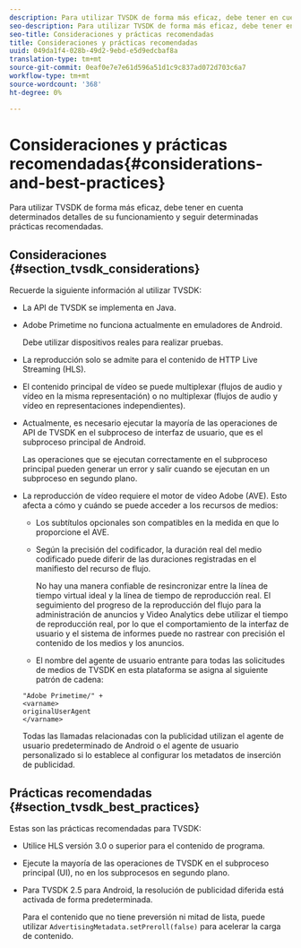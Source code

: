 ```yaml
---
description: Para utilizar TVSDK de forma más eficaz, debe tener en cuenta determinados detalles de su funcionamiento y seguir determinadas prácticas recomendadas.
seo-description: Para utilizar TVSDK de forma más eficaz, debe tener en cuenta determinados detalles de su funcionamiento y seguir determinadas prácticas recomendadas.
seo-title: Consideraciones y prácticas recomendadas
title: Consideraciones y prácticas recomendadas
uuid: 049da1f4-028b-49d2-9ebd-e5d9edcbaf8a
translation-type: tm+mt
source-git-commit: 0eaf0e7e7e61d596a51d1c9c837ad072d703c6a7
workflow-type: tm+mt
source-wordcount: '368'
ht-degree: 0%

---
```



# Consideraciones y prácticas recomendadas{#considerations-and-best-practices}

Para utilizar TVSDK de forma más eficaz, debe tener en cuenta determinados detalles de su funcionamiento y seguir determinadas prácticas recomendadas.

## Consideraciones {#section_tvsdk_considerations}

Recuerde la siguiente información al utilizar TVSDK:

* La API de TVSDK se implementa en Java.
* Adobe Primetime no funciona actualmente en emuladores de Android.

   Debe utilizar dispositivos reales para realizar pruebas.
* La reproducción solo se admite para el contenido de HTTP Live Streaming (HLS).
* El contenido principal de vídeo se puede multiplexar (flujos de audio y vídeo en la misma representación) o no multiplexar (flujos de audio y vídeo en representaciones independientes).
* Actualmente, es necesario ejecutar la mayoría de las operaciones de API de TVSDK en el subproceso de interfaz de usuario, que es el subproceso principal de Android.

   Las operaciones que se ejecutan correctamente en el subproceso principal pueden generar un error y salir cuando se ejecutan en un subproceso en segundo plano.
* La reproducción de vídeo requiere el motor de vídeo Adobe (AVE). Esto afecta a cómo y cuándo se puede acceder a los recursos de medios:

   * Los subtítulos opcionales son compatibles en la medida en que lo proporcione el AVE.
   * Según la precisión del codificador, la duración real del medio codificado puede diferir de las duraciones registradas en el manifiesto del recurso de flujo.

      No hay una manera confiable de resincronizar entre la línea de tiempo virtual ideal y la línea de tiempo de reproducción real. El seguimiento del progreso de la reproducción del flujo para la administración de anuncios y Video Analytics debe utilizar el tiempo de reproducción real, por lo que el comportamiento de la interfaz de usuario y el sistema de informes puede no rastrear con precisión el contenido de los medios y los anuncios.
   * El nombre del agente de usuario entrante para todas las solicitudes de medios de TVSDK en esta plataforma se asigna al siguiente patrón de cadena:

   ```
   "Adobe Primetime/" + 
   <varname>
   originalUserAgent
   </varname> 
   ```

   Todas las llamadas relacionadas con la publicidad utilizan el agente de usuario predeterminado de Android o el agente de usuario personalizado si lo establece al configurar los metadatos de inserción de publicidad.

## Prácticas recomendadas {#section_tvsdk_best_practices}

Estas son las prácticas recomendadas para TVSDK:

* Utilice HLS versión 3.0 o superior para el contenido de programa.
* Ejecute la mayoría de las operaciones de TVSDK en el subproceso principal (UI), no en los subprocesos en segundo plano.
* Para TVSDK 2.5 para Android, la resolución de publicidad diferida está activada de forma predeterminada.

   Para el contenido que no tiene preversión ni mitad de lista, puede utilizar `AdvertisingMetadata.setPreroll(false)` para acelerar la carga de contenido.
